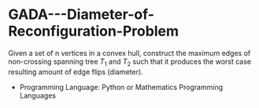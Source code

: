 # GADA---Diameter-of-Reconfiguration-Problem

Given a set of n vertices in a convex hull, construct the maximum edges of non-crossing spanning tree $T_1$ and $T_2$ such that it produces the worst case resulting amount of edge flips (diameter).

- Programming Language: Python or Mathematics Programming Languages 
